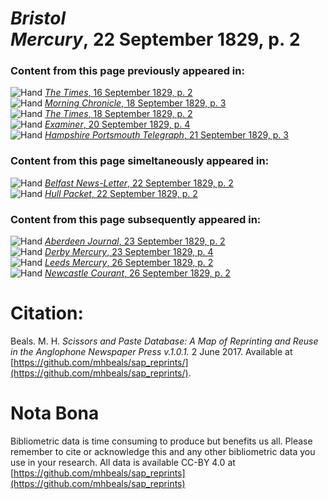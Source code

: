 # *Bristol Mercury*, 22 September 1829, p. 2  
  
### Content from this page previously appeared in:  
![Hand](http://scissorsandpaste.net/wp-content/uploads/2017/06/smallhandpointer.png) [*The Times*, 16 September 1829, p. 2](https://mhbeals.github.io/sap_html/The-Times/The-Times-16-September-1829-p-2)  
![Hand](http://scissorsandpaste.net/wp-content/uploads/2017/06/smallhandpointer.png) [*Morning Chronicle*, 18 September 1829, p. 3](https://mhbeals.github.io/sap_html/Morning-Chronicle/Morning-Chronicle-18-September-1829-p-3)  
![Hand](http://scissorsandpaste.net/wp-content/uploads/2017/06/smallhandpointer.png) [*The Times*, 18 September 1829, p. 2](https://mhbeals.github.io/sap_html/The-Times/The-Times-18-September-1829-p-2)  
![Hand](http://scissorsandpaste.net/wp-content/uploads/2017/06/smallhandpointer.png) [*Examiner*, 20 September 1829, p. 4](https://mhbeals.github.io/sap_html/Examiner/Examiner-20-September-1829-p-4)  
![Hand](http://scissorsandpaste.net/wp-content/uploads/2017/06/smallhandpointer.png) [*Hampshire Portsmouth Telegraph*, 21 September 1829, p. 3](https://mhbeals.github.io/sap_html/Hampshire-Portsmouth-Telegraph/Hampshire-Portsmouth-Telegraph-21-September-1829-p-3)  
  
### Content from this page simeltaneously appeared in:  
![Hand](http://scissorsandpaste.net/wp-content/uploads/2017/06/smallhandpointer.png) [*Belfast News-Letter*, 22 September 1829, p. 2](https://mhbeals.github.io/sap_html/Belfast-News-Letter/Belfast-News-Letter-22-September-1829-p-2)  
![Hand](http://scissorsandpaste.net/wp-content/uploads/2017/06/smallhandpointer.png) [*Hull Packet*, 22 September 1829, p. 2](https://mhbeals.github.io/sap_html/Hull-Packet/Hull-Packet-22-September-1829-p-2)  
  
### Content from this page subsequently appeared in:  
![Hand](http://scissorsandpaste.net/wp-content/uploads/2017/06/smallhandpointer.png) [*Aberdeen Journal*, 23 September 1829, p. 2](https://mhbeals.github.io/sap_html/Aberdeen-Journal/Aberdeen-Journal-23-September-1829-p-2)  
![Hand](http://scissorsandpaste.net/wp-content/uploads/2017/06/smallhandpointer.png) [*Derby Mercury*, 23 September 1829, p. 4](https://mhbeals.github.io/sap_html/Derby-Mercury/Derby-Mercury-23-September-1829-p-4)  
![Hand](http://scissorsandpaste.net/wp-content/uploads/2017/06/smallhandpointer.png) [*Leeds Mercury*, 26 September 1829, p. 2](https://mhbeals.github.io/sap_html/Leeds-Mercury/Leeds-Mercury-26-September-1829-p-2)  
![Hand](http://scissorsandpaste.net/wp-content/uploads/2017/06/smallhandpointer.png) [*Newcastle Courant*, 26 September 1829, p. 2](https://mhbeals.github.io/sap_html/Newcastle-Courant/Newcastle-Courant-26-September-1829-p-2)  


# Citation: 

Beals. M. H. *Scissors and Paste Database: A Map of Reprinting and Reuse in the Anglophone Newspaper Press v.1.0.1.* 2 June 2017. Available at [https://github.com/mhbeals/sap_reprints/](https://github.com/mhbeals/sap_reprints/). 

# Nota Bona

Bibliometric data is time consuming to produce but benefits us all. Please remember to cite or acknowledge this and any other bibliometric data you use in your research. All data is available CC-BY 4.0 at [https://github.com/mhbeals/sap_reprints](https://github.com/mhbeals/sap_reprints)